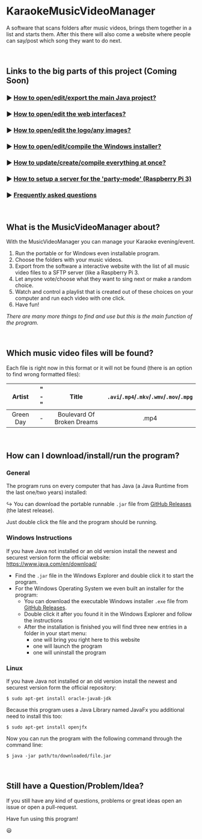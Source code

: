 # KaraokeMusicVideoManager
A software that scans folders after music videos, brings them together in a list and starts them. After this there will also come a website where people can say/post which song they want to do next.

<br>

## Links to the big parts of this project (Coming Soon)

### :arrow_forward: [How to open/edit/export the main Java project?](Documentation/HOW_TO_JAVA.md)

### :arrow_forward: [How to open/edit the web interfaces?](Documentation/HOW_TO_WEB.md)

### :arrow_forward: [How to open/edit the logo/any images?](Documentation/HOW_TO_IMAGES.md)

### :arrow_forward: [How to open/edit/compile the Windows installer?](Documentation/HOW_TO_NSIS.md)

### ▶ [How to update/create/compile everything at once?](Documentation/HOW_TO_MAGIC.md)

### ▶ [How to setup a server for the 'party-mode' (Raspberry Pi 3)](Documentation/HOW_TO_SERVER.md)

### :arrow_forward: [Frequently asked questions](Documentation/FAQ.md)

<br>

## What is the MusicVideoManager about?

With the MusicVideoManager you can manage your Karaoke evening/event.

1. Run the portable or for Windows even installable program.
2. Choose the folders with your music videos.
3. Export from the software a interactive website with the list of all music video files to a SFTP server (like a Raspberry Pi 3.
4. Let anyone vote/choose what they want to sing next or make a random choice.
5. Watch and control a playlist that is created out of these choices on your computer and run each video with one click.
6. Have fun!

*There are many more things to find and use but this is the main function of the program.*

<br>

## Which music video files will be found?

Each file is right now in this format or it will not be found (there is an option to find wrong formatted files):

|  Artist   | " - " |           Title            | `.avi`/`.mp4`/`.mkv`/`.wmv`/`.mov`/`.mpg` |
| :-------: | :---: | :------------------------: | :--------------------------------------: |
| Green Day |   -   | Boulevard Of Broken Dreams |                   .mp4                   |

<br>

## How can I download/install/run the program?

### General

The program runs on every computer that has Java (a Java Runtime from the last one/two years) installed:

:arrow_right_hook: You can download the portable runnable `.jar` file from [GitHub Releases](https://github.com/AnonymerNiklasistanonym/KaraokeMusicVideoManager/releases) (the latest release).

Just double click the file and the program should be running.

### Windows Instructions

If you have Java not installed or an old version install the newest and securest version form the official website: https://www.java.com/en/download/

* Find the `.jar` file in the Windows Explorer and double click it to start the program.
* For the Windows Operating System we even built an installer for the program:
  * You can download the executable Windows installer `.exe` file from [GitHub Releases](https://github.com/AnonymerNiklasistanonym/KaraokeMusicVideoManager/releases).
  * Double click it after you found it in the Windows Explorer and follow the instructions
  * After the installation is finished you will find three new entries in a folder in your start menu:
    * one will bring you right here to this website
    * one will launch the program
    * one will uninstall the program

### Linux

If you have Java not installed or an old version install the newest and securest version form the official repository:

```
$ sudo apt-get install oracle-java8-jdk
```

Because this program uses a Java Library named JavaFx you additional need to install this too:

 ```
$ sudo apt-get install openjfx
 ```

Now you can run the program with the following command through the command line:

```
$ java -jar path/to/downloaded/file.jar
```

<br>

## Still have a Question/Problem/Idea?

If you still have any kind of questions, problems or great ideas open an issue or open a pull-request.

Have fun using this program!

 :smiley:
